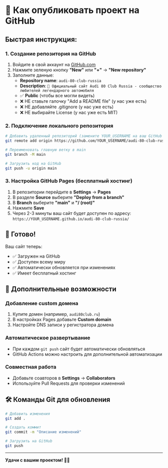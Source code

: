 # 🚀 Как опубликовать проект на GitHub

## Быстрая инструкция:

### 1. Создание репозитория на GitHub
1. Войдите в свой аккаунт на [GitHub.com](https://github.com)
2. Нажмите зеленую кнопку **"New"** или **"+"** → **"New repository"**
3. Заполните данные:
   - **Repository name**: `audi-80-club-russia`
   - **Description**: `🚗 Официальный сайт Audi 80 Club Russia - сообщество любителей легендарного автомобиля`
   - ✅ **Public** (чтобы все могли видеть)
   - ❌ НЕ ставьте галочку "Add a README file" (у нас уже есть)
   - ❌ НЕ добавляйте .gitignore (у нас уже есть)
   - ❌ НЕ выбирайте License (у нас уже есть MIT)

### 2. Подключение локального репозитория
```bash
# Добавить удаленный репозиторий (замените YOUR_USERNAME на ваш GitHub логин)
git remote add origin https://github.com/YOUR_USERNAME/audi-80-club-russia.git

# Переименовать главную ветку в main
git branch -M main

# Загрузить код на GitHub
git push -u origin main
```

### 3. Настройка GitHub Pages (бесплатный хостинг)
1. В репозитории перейдите в **Settings** → **Pages**
2. В разделе **Source** выберите **"Deploy from a branch"**
3. В **Branch** выберите **"main"** и **"/ (root)"**
4. Нажмите **Save**
5. Через 2-3 минуты ваш сайт будет доступен по адресу:
   `https://YOUR_USERNAME.github.io/audi-80-club-russia/`

## 🎉 Готово!

Ваш сайт теперь:
- ✅ Загружен на GitHub
- ✅ Доступен всему миру
- ✅ Автоматически обновляется при изменениях
- ✅ Имеет бесплатный хостинг

## 📝 Дополнительные возможности

### Добавление custom домена
1. Купите домен (например, `audi80club.ru`)
2. В настройках Pages добавьте **Custom domain**
3. Настройте DNS записи у регистратора домена

### Автоматическое развертывание
- При каждом `git push` сайт будет автоматически обновляться
- GitHub Actions можно настроить для дополнительной автоматизации

### Совместная работа
- Добавьте соавторов в **Settings** → **Collaborators**
- Используйте Pull Requests для проверки изменений

## 🛠 Команды Git для обновления

```bash
# Добавить изменения
git add .

# Создать коммит
git commit -m "Описание изменений"

# Загрузить на GitHub
git push
```

---

**Удачи с вашим проектом! 🚗✨**